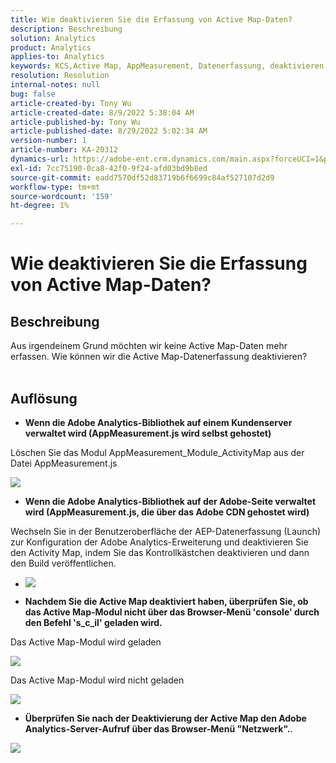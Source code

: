 ```yaml
---
title: Wie deaktivieren Sie die Erfassung von Active Map-Daten?
description: Beschreibung
solution: Analytics
product: Analytics
applies-to: Analytics
keywords: KCS,Active Map, AppMeasurement, Datenerfassung, deaktivieren
resolution: Resolution
internal-notes: null
bug: false
article-created-by: Tony Wu
article-created-date: 8/9/2022 5:38:04 AM
article-published-by: Tony Wu
article-published-date: 8/29/2022 5:02:34 AM
version-number: 1
article-number: KA-20312
dynamics-url: https://adobe-ent.crm.dynamics.com/main.aspx?forceUCI=1&pagetype=entityrecord&etn=knowledgearticle&id=6c2a8469-a517-ed11-b83e-002248086a73
exl-id: 7cc75190-0ca8-42f0-9f24-afd03bd9b8ed
source-git-commit: eadd7570df52d83719b6f6699c84af527107d2d9
workflow-type: tm+mt
source-wordcount: '159'
ht-degree: 1%

---
```


# Wie deaktivieren Sie die Erfassung von Active Map-Daten?

## Beschreibung

Aus irgendeinem Grund möchten wir keine Active Map-Daten mehr erfassen. Wie können wir die Active Map-Datenerfassung deaktivieren?
<br> 

## Auflösung


- <b>Wenn die Adobe Analytics-Bibliothek auf einem Kundenserver verwaltet wird (AppMeasurement.js wird selbst gehostet)</b>


Löschen Sie das Modul AppMeasurement_Module_ActivityMap aus der Datei AppMeasurement.js

![](assets/afbc7944-b517-ed11-b83e-002248086a73.png)



- <b>Wenn die Adobe Analytics-Bibliothek auf der Adobe-Seite verwaltet wird (AppMeasurement.js, die über das Adobe CDN gehostet wird)</b>


Wechseln Sie in der Benutzeroberfläche der AEP-Datenerfassung (Launch) zur Konfiguration der Adobe Analytics-Erweiterung und deaktivieren Sie den Activity Map, indem Sie das Kontrollkästchen deaktivieren und dann den Build veröffentlichen.

- ![](assets/7ccff702-a717-ed11-b83e-002248086a73.png)




























- <b>Nachdem Sie die Active Map deaktiviert haben, überprüfen Sie, ob das Active Map-Modul nicht über das Browser-Menü &#39;console&#39; durch den Befehl &#39;s_c_il&#39; geladen wird.</b>


Das Active Map-Modul wird geladen

![](assets/fae3dc70-b317-ed11-b83e-002248086a73.png)

Das Active Map-Modul wird nicht geladen

![](assets/27e433af-b317-ed11-b83e-002248086a73.png)

- <b>Überprüfen Sie nach der Deaktivierung der Active Map den Adobe Analytics-Server-Aufruf über das Browser-Menü &quot;Netzwerk&quot;.</b>.


![](assets/7f84b7dc-3f27-ed11-9db1-00224808679b.png)
